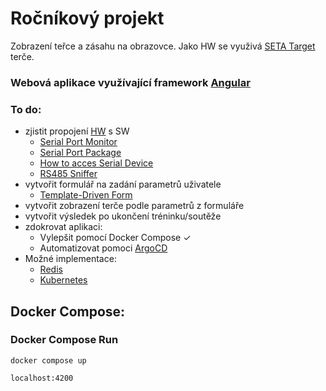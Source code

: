 # Ročníkový projekt
  Zobrazení teřce a zásahu na obrazovce. Jako HW se využivá [SETA Target](https://www.seta-online.com/en-gb) terče.
### Webová aplikace využívající framework [Angular](https://angular.io/)

### To do:
  - zjistit propojení [HW](https://web.dev/serial/) s SW
    - [Serial Port Monitor](https://www.com-port-monitoring.com/)
    - [Serial Port Package](https://serialport.io/)
    - [How to acces Serial Device](https://www.losant.com/blog/how-to-access-serial-devices-in-docker)
    - [RS485 Sniffer](http://jheyman.github.io/blog/pages/RS485Sniffer/)
  - vytvořit formulář na zadání parametrů uživatele
    - [Template-Driven Form](https://timdeschryver.dev/blog/a-practical-guide-to-angular-template-driven-forms) 
  - vytvořit zobrazení terče podle parametrů z formuláře
  - vytvořit výsledek po ukončení tréninku/soutěže
  - zdokrovat aplikaci:
    - Vylepšit pomocí Docker Compose ✓
    - Automatizovat pomoci [ArgoCD](https://argo-cd.readthedocs.io/en/stable/)
  - Možné implementace:
    - [Redis](https://redis.io/)
    - [Kubernetes](https://kubernetes.io/)

## Docker Compose:
  ### Docker Compose Run
    docker compose up
    
    localhost:4200
